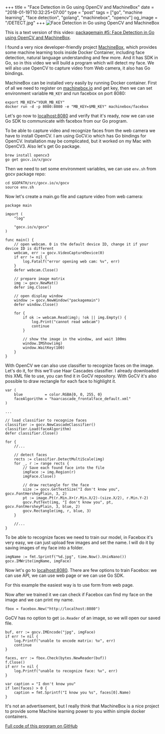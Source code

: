 +++
title = "Face Detection in Go using OpenCV and MachineBox"
date = "2018-01-19T10:32:25+07:00"
type = "post"
tags = ["go", "machine learning", "face detection", "golang", "machinebox", "opencv"]
og_image = "/DETECT.jpg"
+++
![Face Detection in Go using OpenCV and MachineBox](/DETECT.jpg)

This is a text version of this video: [packagemain #5: Face Detection in Go using OpenCV and MachineBox](https://youtu.be/rbZeZNVA-Q4).

I found a very nice developer-friendly project [MachineBox](https://machinebox.io/), which provides some machine learning tools inside Docker Container, including face detection, natural language understanding and few more. And it has SDK in Go, so in this video we will build a program which will detect my face. We will also use OpenCV to capture video from Web camera, it also has Go bindings.

MachineBox can be installed very easily by running Docker container. First of all we need to register on [machinebox.io](https://machinebox.io/) and get key, then we can set environment variable `MB_KEY` and run facebox on port 8080:


```
export MB_KEY="YOUR_MB_KEY"
docker run -d -p 8080:8080 -e "MB_KEY=$MB_KEY" machinebox/facebox
```

Let's go now to [localhost:8080](http://localhost:8080) and verify that it's ready, now we can use Go SDK to communicate with facebox from our Go program.

To be able to capture video and recognize faces from the web camera we have to install OpenCV. I am using GoCV.io which has Go bindings for OpenCV. Installation may be complicated, but it worked on my Mac with OpenCV3. Also let's get Go package.

```
brew install opencv3
go get gocv.io/x/gocv
```

Then we need to set some environment variables, we can use `env.sh` from gocv package repo:

```
cd $GOPATH/src/gocv.io/x/gocv
source env.sh
```

Now let's create a main.go file and capture video from web camera:

```golang
package main

import (
	"log"

	"gocv.io/x/gocv"
)

func main() {
	// open webcam. 0 is the default device ID, change it if your device ID is different
	webcam, err := gocv.VideoCaptureDevice(0)
	if err != nil {
		log.Fatalf("error opening web cam: %v", err)
	}
	defer webcam.Close()

	// prepare image matrix
	img := gocv.NewMat()
	defer img.Close()

	// open display window
	window := gocv.NewWindow("packagemain")
	defer window.Close()

	for {
		if ok := webcam.Read(img); !ok || img.Empty() {
			log.Print("cannot read webcam")
			continue
		}

		// show the image in the window, and wait 100ms
		window.IMShow(img)
		window.WaitKey(100)
	}
}
```

With OpenCV we can also use classifier to recognize faces on the image. Let's do it, for this we'll use Haar Cascades classifier. I already downloaded this XML file to use, you can find it in GoCV repository. With GoCV it's also possible to draw rectangle for each face to highlight it.

```golang
var (
	blue          = color.RGBA{0, 0, 255, 0}
	faceAlgorithm = "haarcascade_frontalface_default.xml"
)

...

// load classifier to recognize faces
classifier := gocv.NewCascadeClassifier()
classifier.Load(faceAlgorithm)
defer classifier.Close()

for {
	//...

	// detect faces
	rects := classifier.DetectMultiScale(img)
	for _, r := range rects {
		// Save each found face into the file
		imgFace := img.Region(r)
		imgFace.Close()

		// draw rectangle for the face
		size := gocv.GetTextSize("I don't know you", gocv.FontHersheyPlain, 3, 2)
		pt := image.Pt(r.Min.X+(r.Min.X/2)-(size.X/2), r.Min.Y-2)
		gocv.PutText(img, "I don't know you", pt, gocv.FontHersheyPlain, 3, blue, 2)
		gocv.Rectangle(img, r, blue, 3)
	}

	//...
}
```

To be able to recognize faces we need to train our model, in Facebox it's very easy, we can just upload few images and set the name. I will do it by saving images of my face into a folder.

```golang
imgName := fmt.Sprintf("%d.jpg", time.Now().UnixNano())
gocv.IMWrite(imgName, imgFace)
```

Now let's go to [localhost:8080](http://localhost:8080). There are few options to train Facebox: we can use API, we can use web page or we can use Go SDK.

For this example the easiest way is to use form from web page.

Now after we trained it we can check if Facebox can find my face on the image and we can print my name.

```golang
fbox = facebox.New("http://localhost:8080")
```

GoCV has no option to get `io.Reader` of an image, so we will open our saved file.

```golang
buf, err := gocv.IMEncode("jpg", imgFace)
if err != nil {
	log.Printf("unable to encode matrix: %v", err)
	continue
}

faces, err := fbox.Check(bytes.NewReader(buf))
f.Close()
if err != nil {
	log.Printf("unable to recognize face: %v", err)
}

var caption = "I don't know you"
if len(faces) > 0 {
	caption = fmt.Sprintf("I know you %s", faces[0].Name)
}
```

It's not an advertisement, but I really think that MachineBox is a nice project to provide some Machine learning power to you within simple docker containers.

[Full code of this program on GitHub](https://github.com/plutov/packagemain/tree/master/05-gocv-machinebox)